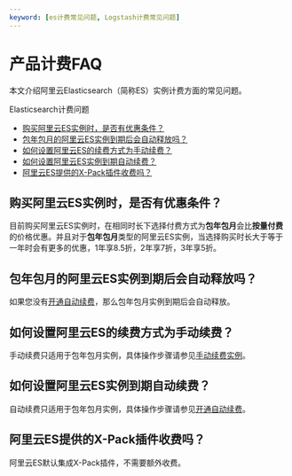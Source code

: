 ```yaml
---
keyword: [es计费常见问题, Logstash计费常见问题]
---
```


# 产品计费FAQ

本文介绍阿里云Elasticsearch（简称ES）实例计费方面的常见问题。

Elasticsearch计费问题

-   [购买阿里云ES实例时，是否有优惠条件？](#section_lr4_swi_lry)
-   [包年包月的阿里云ES实例到期后会自动释放吗？](#section_5xk_spq_ywc)
-   [如何设置阿里云ES的续费方式为手动续费？](#section_bod_u20_juv)
-   [如何设置阿里云ES实例到期自动续费？](#section_hg8_cx9_txt)
-   [阿里云ES提供的X-Pack插件收费吗？](#section_7fm_654_8kd)

## 购买阿里云ES实例时，是否有优惠条件？

目前购买阿里云ES实例时，在相同时长下选择付费方式为**包年包月**会比**按量付费**的价格优惠。并且对于**包年包月**类型的阿里云ES实例，当选择购买时长大于等于一年时会有更多的优惠，1年享8.5折，2年享7折，3年享5折。

## 包年包月的阿里云ES实例到期后会自动释放吗？

如果您没有[开通自动续费](/intl.zh-CN/产品计费/续费/Elasticsearch续费.md)，那么包年包月实例到期后会自动释放。

## 如何设置阿里云ES的续费方式为手动续费？

手动续费只适用于包年包月实例，具体操作步骤请参见[手动续费实例](/intl.zh-CN/产品计费/续费/Elasticsearch续费.md)。

## 如何设置阿里云ES实例到期自动续费？

自动续费只适用于包年包月实例，具体操作步骤请参见[开通自动续费](/intl.zh-CN/产品计费/续费/Elasticsearch续费.md)。

## 阿里云ES提供的X-Pack插件收费吗？

阿里云ES默认集成X-Pack插件，不需要额外收费。

